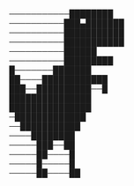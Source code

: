 ───────────████████</br>
──────────███▄███████</br>
──────────███████████</br>
──────────███████████</br>
──────────██████</br>
──────────█████████</br>
█───────███████</br>
██────████████████</br>
███──██████████──█</br>
███████████████</br>
███████████████</br>
─█████████████</br>
──███████████</br>
────████████</br>
─────███──██</br>
─────██────█</br>
─────█─────█</br>
─────██────██
